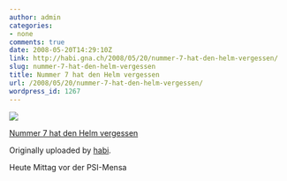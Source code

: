 ```yaml
---
author: admin
categories:
- none
comments: true
date: 2008-05-20T14:29:10Z
link: http://habi.gna.ch/2008/05/20/nummer-7-hat-den-helm-vergessen/
slug: nummer-7-hat-den-helm-vergessen
title: Nummer 7 hat den Helm vergessen
url: /2008/05/20/nummer-7-hat-den-helm-vergessen/
wordpress_id: 1267
---
```


[![](http://farm3.static.flickr.com/2203/2508835716_8aa29d23db_m.jpg)](http://www.flickr.com/photos/habi/2508835716/)
   

 
  [Nummer 7 hat den Helm vergessen](http://www.flickr.com/photos/habi/2508835716/)
    

  Originally uploaded by [habi](http://www.flickr.com/people/habi/).
 



Heute Mittag vor der PSI-Mensa
  


